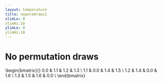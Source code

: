 ```yaml
---
layout: temperature
title: nopermdraws1
xlimLo: 0
xlimHi:10 
ylimLo: 0
ylimHi:10 
---
```


# No permutation draws
  \begin{bmatrix}{}  0.0 & 1.1 & 1.2 & 1.3 \\   1.1 & 0.0 & 1.4 & 1.5 \\   1.2 & 1.4 & 0.0 & 1.6 \\   1.3 & 1.5 & 1.6 & 0.0 \\   \end{bmatrix}

